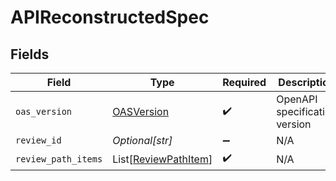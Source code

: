 # APIReconstructedSpec


## Fields

| Field                                                         | Type                                                          | Required                                                      | Description                                                   |
| ------------------------------------------------------------- | ------------------------------------------------------------- | ------------------------------------------------------------- | ------------------------------------------------------------- |
| `oas_version`                                                 | [OASVersion](../../models/shared/oasversion.md)               | :heavy_check_mark:                                            | OpenAPI specification version                                 |
| `review_id`                                                   | *Optional[str]*                                               | :heavy_minus_sign:                                            | N/A                                                           |
| `review_path_items`                                           | List[[ReviewPathItem](../../models/shared/reviewpathitem.md)] | :heavy_check_mark:                                            | N/A                                                           |
